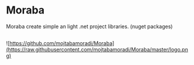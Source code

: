 # Moraba
Moraba create simple an light .net project libraries. (nuget packages)
##
![https://github.com/mojtabamoradi/Moraba](https://raw.githubusercontent.com/mojtabamoradi/Moraba/master/logo.png)
